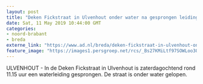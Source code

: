 ```yaml
---
layout: post
title: "Deken Fickstraat in Ulvenhout onder water na gesprongen leiding"
date: Sat, 11 May 2019 10:44:00 GMT
categories: 
- noord-brabant 
- breda 
externe_link: "https://www.ad.nl/breda/deken-fickstraat-in-ulvenhout-onder-water-na-gesprongen-leiding~a93a4535/"
feature_image: "https://images1.persgroep.net/rcs/_Bs27KMiLtf97SOWLoo3Qx_ftg8/diocontent/147956162/_fitwidth/400/?appId=21791a8992982cd8da851550a453bd7f&quality=0.7"
---
```


ULVENHOUT - In de Deken Fickstraat in Ulvenhout is zaterdagochtend rond 11.15 uur een waterleiding gesprongen. De straat is onder water gelopen.
